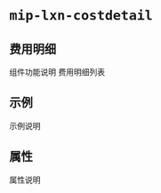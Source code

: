 # `mip-lxn-costdetail`

## 费用明细

组件功能说明
费用明细列表

## 示例
<mip-lxn-costdetail></mip-lxn-costdetail>

示例说明

## 属性

属性说明
